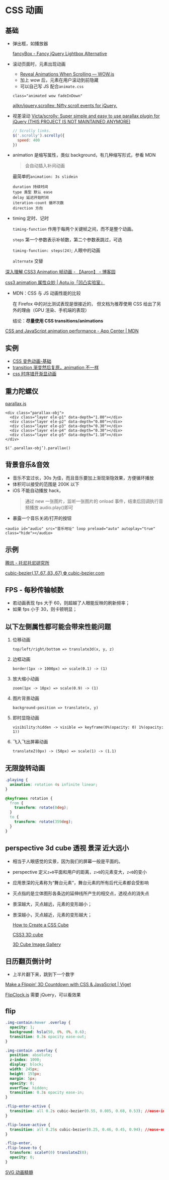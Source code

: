 # CSS 动画

## 基础

- 弹出框，如播放器

  [fancyBox - Fancy jQuery Lightbox Alternative](http://fancyapps.com/fancybox/#examples)

- 滚动页面时，元素出现动画

  - [Reveal Animations When Scrolling — WOW.js](http://mynameismatthieu.com/WOW/)
  - 加上 wow 后，元素在用户滚动到前隐藏
  - 可以自己写 JS 配合`animate.css`

  ```html
  class="animated wow fadeInDown"
  ```

  [ajlkn/jquery.scrollex: Nifty scroll events for jQuery.](https://github.com/ajlkn/jquery.scrollex)

- 视差滚动
  [Victa/scrolly: Super simple and easy to use parallax plugin for jQuery (THIS PROJECT IS NOT MAINTAINED ANYMORE)](https://github.com/Victa/scrolly)
  ```js
  // Scrolly links.
  $('.scrolly').scrolly({
    speed: 400
  })
  ```

- animation 是缩写属性，类似 background，有几种缩写形式，参看 MDN

  > 会自动插入补间动画

  最简单的`animation: 3s slidein`

  ```
  duration 持续时间
  type 类型 默认 ease 
  delay 延迟开始时间
  iteration-count 循环次数
  direction 方向
  ```

- timing 定时、记时

  `timing-function` 作用于每两个关键帧之间，而不是整个动画。

  `steps` 第一个参数表示补帧数，第二个参数表跳过，可选

  `timing-function: steps(24)`; 人眼中的动画

  `alternate` 交替

[深入理解 CSS3 Animation 帧动画 - 【Aaron】 - 博客园](http://www.cnblogs.com/aaronjs/p/4642015.html)

[css3 animation 属性众妙 | Aotu.io「凹凸实验室」](https://aotu.io/notes/2016/11/28/css3-animation-properties/)

- MDN：CSS 与 JS 动画性能的比较

  在 Firefox 中的对比测试表现是很接近的， 但文档为推荐使用 CSS 给出了另外的理由（GPU 渲染、手机端的表现）

  结论：**尽量使用 CSS transitions/animations**

[CSS and JavaScript animation performance - App Center | MDN](https://developer.mozilla.org/en-US/Apps/Fundamentals/Performance/CSS_JavaScript_animation_performance)

## 实例

- [CSS 变色动画-基础](https://codepen.io/cyio/pen/BKVeNJ)
- [transition 渐变然后复原，animation 不一样](https://codepen.io/cyio/pen/RBXEJm?editors=1100)
- [css 时序错开渐显动画](https://codepen.io/cyio/pen/xxxQwRP?editors=1100)

## 重力陀螺仪

[parallax.js](http://matthew.wagerfield.com/parallax/)

```
<div class="parallax-obj">
  <div class="layer ele-p1" data-depth="1.00"></div>
  <div class="layer ele-p2" data-depth="0.80"></div>
  <div class="layer ele-p3" data-depth="0.30"></div>
  <div class="layer ele-p4" data-depth="0.30"></div>
  <div class="layer ele-p5" data-depth="1.10"></div>
</div>

$(‘.parallax-obj’).parallax()
```

## 背景音乐&音效

- 音乐不宜过长，30s 为佳，而且音乐要加上渐现渐隐效果，方便循环播放
- 体积可以接受的范围是 200K 以下
- iOS 不能自动播放 hack，
  > 通过 new 一张图片，监听一张图片的 onload 事件，结束后回调执行音频播放 audio.play()即可
- 暴露一个音乐关闭/打开的按钮

```
<audio id="audio" src="音乐地址" loop preload="auto" autoplay="true" class="hide"></audio>
```

## 示例

[腾讯 - 托尼托尼研究所](https://tonytony.club/)

[cubic-bezier(.17,.67,.83,.67) ✿ cubic-bezier.com](http://cubic-bezier.com/#.17,.67,.83,.67)

## FPS - 每秒传输帧数

- 若动画表现 fps 大于 60，则超越了人眼能反映的刷新频率；
- 如果 fps 小于 30，则卡顿明显；

## 以下左侧属性都可能会带来性能问题

1. 位移动画

   `top/left/right/bottom => translate3d(x, y, z)`

2. 边框动画

   `border(1px -> 1000px) => scale(0.1) -> (1)`

3. 放大缩小动画

   `zoom(1px -> 10px) => scale(0.9) -> (1)`

4. 图片背景动画

   `background-position => translate(x, y)`

5. 即时显隐动画

   `visibility:hidden -> visible => keyframe(0%(opacity: 0) 1%(opacity: 1))`

6. 飞入飞出屏幕动画

   `translateZ(0px) -> (50px) => scale(1) -> (1.1)`

## 无限旋转动画

```css
.playing {
  animation: rotation 4s infinite linear;
}

@keyframes rotation {
  from {
    transform: rotate(0deg);
  }
  to {
    transform: rotate(359deg);
  }
}
```

## perspective 3d cube 透视 景深 近大远小

- 相当于人眼感觉的实景，因为我们的屏幕一般是平面的。
- perspective 定义`z=0`平面和用户的距离，`z>0`的元素变大，`z<0`的变小
- 应用景深的元素称为“舞台元素”，舞台元素的所有后代元素都会受影响
- 灭点指的是立体图形各条边的延伸线所产生的相交点，透视点的消失点
- 景深越大，灭点越远，元素的变形越小；
- 景深越小，灭点越近，元素的变形越大；

  [How to Create a CSS Cube](https://davidwalsh.name/css-cube?utm_source=html5weekly&utm_medium=email)

  [CSS3 3D cube](https://codepen.io/jkneb/pen/qJBIl?editors=1000)

  [3D Cube Image Gallery](https://codepen.io/GeorgePark/pen/gegavO)

## 日历翻页倒计时

- 上半片翻下来，跳到下一个数字

[Make a Flippin’ 3D Countdown with CSS & JavaScript | Viget](https://www.viget.com/articles/make-a-flippin-3d-countdown-with-css-and-javascript/)

[FlipClock.js](http://flipclockjs.com/) 需要 jQuery，可以看效果

## flip

```css
.img-contain:hover .overlay {
  opacity: 1;
  background: hsla(50, 0%, 0%, 0.6);
  transition: 0.3s opacity ease-out;
}

.img-contain .overlay {
  position: absolute;
  z-index: 1000;
  display: block;
  width: 245px;
  height: 155px;
  margin: 5px;
  opacity: 0;
  overflow: hidden;
  transition: 0.3s opacity ease-in;
}

.flip-enter-active {
  transition: all 0.2s cubic-bezier(0.55, 0.085, 0.68, 0.53); //ease-in-quad
}

.flip-leave-active {
  transition: all 0.25s cubic-bezier(0.25, 0.46, 0.45, 0.94); //ease-out-quad
}

.flip-enter,
.flip-leave-to {
  transform: scaleY(0) translateZ(0);
  opacity: 0;
}
```
[SVG 动画精髓](https://www.villainhr.com/page/2017/05/01/SVG%2520%25E5%258A%25A8%25E7%2594%25BB%25E7%25B2%25BE%25E9%25AB%2593)
